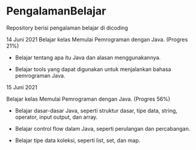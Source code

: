 # PengalamanBelajar
Repository berisi pengalaman belajar di dicoding

14 Juni 2021
Belajar kelas Memulai Pemrograman dengan Java. (Progres 21%)

* Belajar tentang apa itu Java dan alasan menggunakannya.

* Belajar tools yang dapat digunakan untuk menjalankan bahasa pemrograman Java.

15 Juni 2021

Belajar kelas Memulai Pemrograman dengan Java. (Progres 56%)

  * Belajar dasar-dasar Java, seperti struktur dasar, tipe data, string, operator, input output, dan array.

  * Belajar control flow dalam Java, seperti perulangan dan percabangan.

  * Belajar tipe data koleksi, seperti list, set, dan map.
